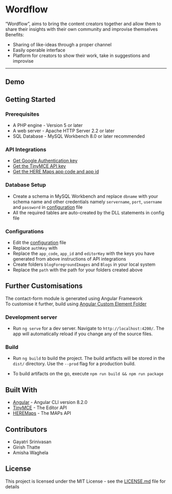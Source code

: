 # Wordflow

“Wordflow”, aims to bring the content creators together and allow them to share their insights with their own community and improvise themselves<br>
Benefits:
* Sharing of like-ideas through a proper channel
* Easily operable interface
* Platform for creators to show their work, take in suggestions and improvise


<hr>

## Demo


## Getting Started



### Prerequisites

* A PHP engine - Version 5 or later
* A web server - Apache HTTP Server 2.2 or later
* SQL Database - MySQL Workbench 8.0 or later recommended


### API Integrations

* [Get Google Authentication key](https://developers.google.com/identity/sign-in/web/sign-in)
* [Get the TinyMCE API key](https://www.tiny.cloud/)
* [ Get the HERE Maps app code and app id ](https://developer.here.com/c/mapAPIs?cid=Other-Google-MM-T4-Dev-Brand-E&utm_source=Google&utm_medium=ppc&utm_campaign=Dev_PaidSearch_DevPortal_AlwaysOn&gclid=CjwKCAiAh5_uBRA5EiwASW3IaplFdLkFaSmTyjhYPlNGVZLHpIdJ8wmXqqaPy1JkK6OucFfYFrWLwhoC6F4QAvD_BwE&gclsrc=aw.ds)

### Database Setup

* Create a schema in MySQL Workbench and replace `dbname` with your schema name and other credentials namely `servername`, `port`, `username` and `password` in [configuration](https://github.com/girishgr8/BlogBit/blob/master/config.php) file
* All the required tables are auto-created by the DLL statements in config file


### Configurations

* Edit the [configuration](https://github.com/girishgr8/BlogBit/blob/master/config.php) file
* Replace `authKey` with 
* Replace the `app_code`, `app_id` and `editorKey` with the keys you have generated from above instructions of API integrations
* Create folders `blogForegroundImages` and `Blogs` in your local system
* Replace the `path` with the path for your folders created above



## Further Customisations
The contact-form module is generated using Angular Framework<br>
To customise it further, build using [Angular Custom Element Folder](https://github.com/girishgr8/BlogBit/tree/master/angular-custom-element)

### Development server

* Run `ng serve` for a dev server. Navigate to `http://localhost:4200/`. The app will automatically reload if you change any of the source files.



### Build

* Run `ng build` to build the project. The build artifacts will be stored in the `dist/` directory. Use the `--prod` flag for a production build.

* To build artifacts on the go, execute `npm run build && npm run package`




## Built With

* [Angular](https://github.com/angular/angular-cli) - Angular CLI version 8.2.0 
* [TinyMCE](https://www.tiny.cloud/) - The Editor API
* [HEREMaps](https://developer.here.com/c/mapAPIs?cid=Other-Google-MM-T4-Dev-Brand-E&utm_source=Google&utm_medium=ppc&utm_campaign=Dev_PaidSearch_DevPortal_AlwaysOn&gclid=CjwKCAiAh5_uBRA5EiwASW3IaplFdLkFaSmTyjhYPlNGVZLHpIdJ8wmXqqaPy1JkK6OucFfYFrWLwhoC6F4QAvD_BwE&gclsrc=aw.ds) - The MAPs API



## Contributors

* Gayatri Srinivasan
* Girish Thatte
* Amisha Waghela

## License

This project is licensed under the MIT License - see the [LICENSE.md](LICENSE.md) file for details




